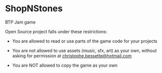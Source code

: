 # ShopNStones
BTP Jam game


Open Source project falls under these restrictions:

- You are allowed to read or use parts of the game code for your projects

- You are not allowed to use assets (music, sfx, art) as your own, 
  without asking for permission at christophe.bessette@hotmail.com

- You are NOT allowed to copy the game as your own
